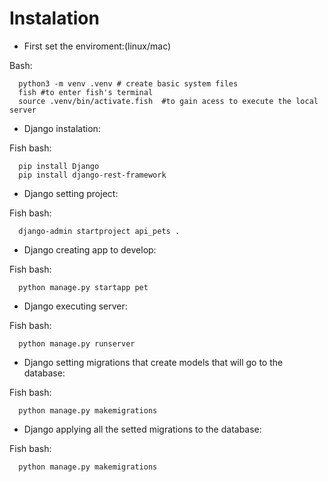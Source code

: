 
# Instalation
* First set the enviroment:(linux/mac)

Bash:
```
  python3 -m venv .venv # create basic system files
  fish #to enter fish's terminal
  source .venv/bin/activate.fish  #to gain acess to execute the local server
```

* Django instalation:

Fish bash:
```
  pip install Django
  pip install django-rest-framework
```
    
* Django setting project:

Fish bash:
```
  django-admin startproject api_pets .
```
* Django creating app to develop:

Fish bash:
```
  python manage.py startapp pet
```
* Django executing server:

Fish bash:
```
  python manage.py runserver
```
* Django setting migrations that create models that will go to the database:

Fish bash:
```
  python manage.py makemigrations
```
* Django applying all the setted migrations to the database:

Fish bash:
```
  python manage.py makemigrations
```
